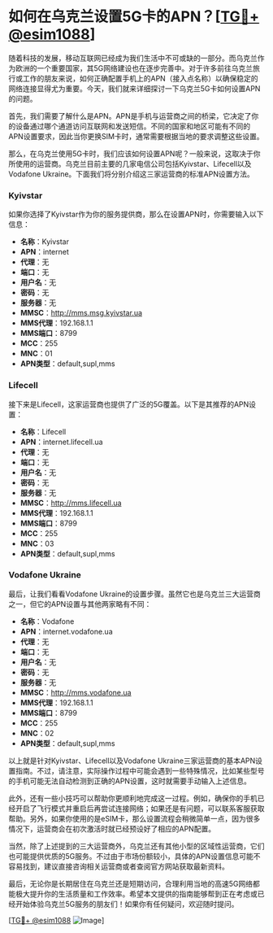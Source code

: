 # 如何在乌克兰设置5G卡的APN？[[TG💪+ @esim1088](https://t.me/s/esim1088)]

随着科技的发展，移动互联网已经成为我们生活中不可或缺的一部分。而乌克兰作为欧洲的一个重要国家，其5G网络建设也在逐步完善中。对于许多前往乌克兰旅行或工作的朋友来说，如何正确配置手机上的APN（接入点名称）以确保稳定的网络连接显得尤为重要。今天，我们就来详细探讨一下乌克兰5G卡如何设置APN的问题。

首先，我们需要了解什么是APN。APN是手机与运营商之间的桥梁，它决定了你的设备通过哪个通道访问互联网和发送短信。不同的国家和地区可能有不同的APN设置要求，因此当你更换SIM卡时，通常需要根据当地的要求调整这些设置。

那么，在乌克兰使用5G卡时，我们应该如何设置APN呢？一般来说，这取决于你所使用的运营商。乌克兰目前主要的几家电信公司包括Kyivstar、Lifecell以及Vodafone Ukraine。下面我们将分别介绍这三家运营商的标准APN设置方法。

### Kyivstar

如果你选择了Kyivstar作为你的服务提供商，那么在设置APN时，你需要输入以下信息：

- **名称**：Kyivstar
- **APN**：internet
- **代理**：无
- **端口**：无
- **用户名**：无
- **密码**：无
- **服务器**：无
- **MMSC**：http://mms.msg.kyivstar.ua
- **MMS代理**：192.168.1.1
- **MMS端口**：8799
- **MCC**：255
- **MNC**：01
- **APN类型**：default,supl,mms

### Lifecell

接下来是Lifecell，这家运营商也提供了广泛的5G覆盖。以下是其推荐的APN设置：

- **名称**：Lifecell
- **APN**：internet.lifecell.ua
- **代理**：无
- **端口**：无
- **用户名**：无
- **密码**：无
- **服务器**：无
- **MMSC**：http://mms.lifecell.ua
- **MMS代理**：192.168.1.1
- **MMS端口**：8799
- **MCC**：255
- **MNC**：03
- **APN类型**：default,supl,mms

### Vodafone Ukraine

最后，让我们看看Vodafone Ukraine的设置步骤。虽然它也是乌克兰三大运营商之一，但它的APN设置与其他两家略有不同：

- **名称**：Vodafone
- **APN**：internet.vodafone.ua
- **代理**：无
- **端口**：无
- **用户名**：无
- **密码**：无
- **服务器**：无
- **MMSC**：http://mms.vodafone.ua
- **MMS代理**：192.168.1.1
- **MMS端口**：8799
- **MCC**：255
- **MNC**：02
- **APN类型**：default,supl,mms

以上就是针对Kyivstar、Lifecell以及Vodafone Ukraine三家运营商的基本APN设置指南。不过，请注意，实际操作过程中可能会遇到一些特殊情况，比如某些型号的手机可能无法自动检测到正确的APN设置，这时就需要手动输入上述信息。

此外，还有一些小技巧可以帮助你更顺利地完成这一过程。例如，确保你的手机已经开启了飞行模式并重启后再尝试连接网络；如果还是有问题，可以联系客服获取帮助。另外，如果你使用的是eSIM卡，那么设置流程会稍微简单一点，因为很多情况下，运营商会在初次激活时就已经预设好了相应的APN配置。

当然，除了上述提到的三大运营商外，乌克兰还有其他小型的区域性运营商，它们也可能提供优质的5G服务。不过由于市场份额较小，具体的APN设置信息可能不容易找到，建议直接咨询相关运营商或者查阅官方网站获取最新资料。

最后，无论你是长期居住在乌克兰还是短期访问，合理利用当地的高速5G网络都能极大提升你的生活质量和工作效率。希望本文提供的指南能够帮到正在考虑或已经开始体验乌克兰5G服务的朋友们！如果你有任何疑问，欢迎随时提问。

[[TG💪+ @esim1088](https://t.me/s/esim1088) ![Image](https://i.postimg.cc/4NQfJmqS/Snipaste-2025-05-13-00-14-12.png)]